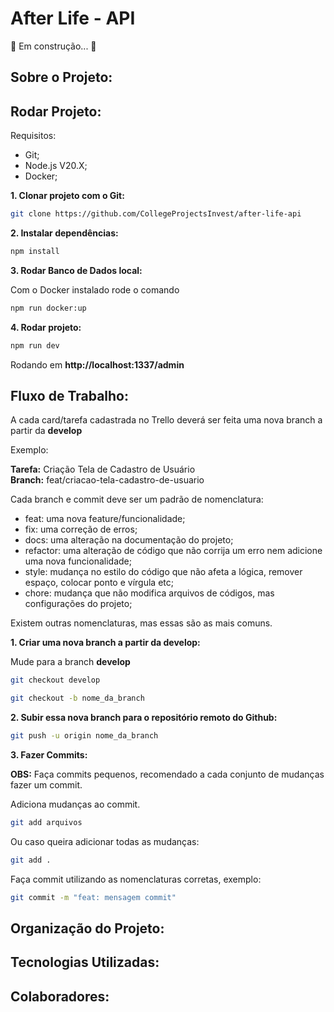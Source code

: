# After Life - API

🚧 Em construção... 🚧

## Sobre o Projeto:

## Rodar Projeto:

Requisitos:
- Git;
- Node.js V20.X;
- Docker;

**1. Clonar projeto com o Git:**

```bash
git clone https://github.com/CollegeProjectsInvest/after-life-api
```

**2. Instalar dependências:**

```bash
npm install
```

**3. Rodar Banco de Dados local:**

Com o Docker instalado rode o comando

```bash
npm run docker:up
```

**4. Rodar projeto:**

```bash
npm run dev
```

Rodando em **http://localhost:1337/admin**

## Fluxo de Trabalho:

A cada card/tarefa cadastrada no Trello deverá ser feita uma nova branch a partir da **develop**

Exemplo:

**Tarefa:** Criação Tela de Cadastro de Usuário</br>
**Branch:** feat/criacao-tela-cadastro-de-usuario

Cada branch e commit deve ser um padrão de nomenclatura:

-   feat: uma nova feature/funcionalidade;
-   fix: uma correção de erros;
-   docs: uma alteração na documentação do projeto;
-   refactor: uma alteração de código que não corrija um erro nem adicione uma nova funcionalidade;
-   style: mudança no estilo do código que não afeta a lógica, remover espaço, colocar ponto e vírgula etc;
-   chore: mudança que não modifica arquivos de códigos, mas configurações do projeto;

Existem outras nomenclaturas, mas essas são as mais comuns.

**1. Criar uma nova branch a partir da develop:**

Mude para a branch **develop**

```bash
git checkout develop
```

```bash
git checkout -b nome_da_branch
```

**2. Subir essa nova branch para o repositório remoto do Github:**

```bash
git push -u origin nome_da_branch
```

**3. Fazer Commits:**

   **OBS:** Faça commits pequenos, recomendado a cada conjunto de mudanças fazer um commit.

Adiciona mudanças ao commit.

```bash
git add arquivos
```

Ou caso queira adicionar todas as mudanças:

```bash
git add .
```

Faça commit utilizando as nomenclaturas corretas, exemplo:

```bash
git commit -m "feat: mensagem commit"
```

## Organização do Projeto:

## Tecnologias Utilizadas:

## Colaboradores:
